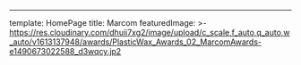 ---
template: HomePage
title: Marcom
featuredImage: >-
  https://res.cloudinary.com/dhuii7xg2/image/upload/c_scale,f_auto,q_auto,w_auto/v1613137948/awards/PlasticWax_Awards_02_MarcomAwards-e1490673022588_d3wqcy.jp2
